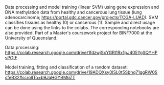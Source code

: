 Data processing and model training (linear SVM) using gene expression and DNA methylation data from healthy and cancerous lung tissue (lung adenocarcinoma; https://portal.gdc.cancer.gov/projects/TCGA-LUAD). 
SVM classifies tissues as healthy (0) or cancerous (1). Sample and direct usage can be done using the links to the colabs. The corresponding notebooks are also provided. Part of a Master's coursework project for BINF7000 at the University of Queensland.


Data processing: https://colab.research.google.com/drive/1fdzwjSxYGRI1Rx1pJ405YgSQYHPsPGtF

Model training, fitting and classification of a random dataset: https://colab.research.google.com/drive/19ADQXsy0ISL0t5Sbhq71ggRW0SsfeB32#scrollTo=b9JqHGYBM6ZT
